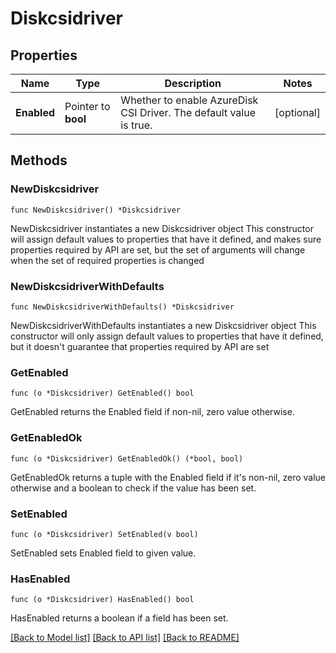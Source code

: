 # Diskcsidriver

## Properties

Name | Type | Description | Notes
------------ | ------------- | ------------- | -------------
**Enabled** | Pointer to **bool** | Whether to enable AzureDisk CSI Driver. The default value is true. | [optional] 

## Methods

### NewDiskcsidriver

`func NewDiskcsidriver() *Diskcsidriver`

NewDiskcsidriver instantiates a new Diskcsidriver object
This constructor will assign default values to properties that have it defined,
and makes sure properties required by API are set, but the set of arguments
will change when the set of required properties is changed

### NewDiskcsidriverWithDefaults

`func NewDiskcsidriverWithDefaults() *Diskcsidriver`

NewDiskcsidriverWithDefaults instantiates a new Diskcsidriver object
This constructor will only assign default values to properties that have it defined,
but it doesn't guarantee that properties required by API are set

### GetEnabled

`func (o *Diskcsidriver) GetEnabled() bool`

GetEnabled returns the Enabled field if non-nil, zero value otherwise.

### GetEnabledOk

`func (o *Diskcsidriver) GetEnabledOk() (*bool, bool)`

GetEnabledOk returns a tuple with the Enabled field if it's non-nil, zero value otherwise
and a boolean to check if the value has been set.

### SetEnabled

`func (o *Diskcsidriver) SetEnabled(v bool)`

SetEnabled sets Enabled field to given value.

### HasEnabled

`func (o *Diskcsidriver) HasEnabled() bool`

HasEnabled returns a boolean if a field has been set.


[[Back to Model list]](../README.md#documentation-for-models) [[Back to API list]](../README.md#documentation-for-api-endpoints) [[Back to README]](../README.md)


